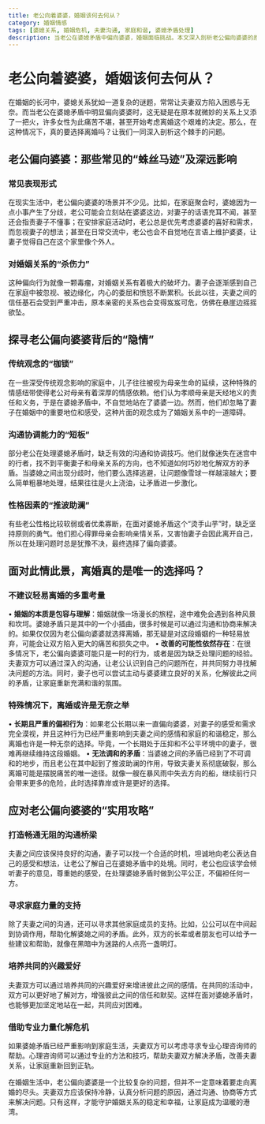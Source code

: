 ```yaml
---
title: 老公向着婆婆，婚姻该何去何从？
category: 婚姻情感
tags: [婆媳关系, 婚姻危机, 夫妻沟通, 家庭和谐, 婆媳矛盾处理]
description: 当老公在婆媳矛盾中偏向婆婆，婚姻面临挑战。本文深入剖析老公偏向婆婆的原因、影响，探讨是否该离婚以及应对策略，助力守护婚姻稳定与幸福。
---
```

# 老公向着婆婆，婚姻该何去何从？
在婚姻的长河中，婆媳关系犹如一道复杂的谜题，常常让夫妻双方陷入困惑与无奈。而当老公在婆媳矛盾中明显偏向婆婆时，这无疑是在原本就微妙的关系上又添了一把火，许多女性为此痛苦不堪，甚至开始考虑离婚这个艰难的决定。那么，在这种情况下，真的要选择离婚吗？让我们一同深入剖析这个棘手的问题。

## 老公偏向婆婆：那些常见的“蛛丝马迹”及深远影响

### 常见表现形式
在现实生活中，老公偏向婆婆的场景并不少见。比如，在家庭聚会时，婆媳因为一点小事产生了分歧，老公可能会立刻站在婆婆这边，对妻子的话语充耳不闻，甚至还会指责妻子不懂事；在安排家庭活动时，老公总是优先考虑婆婆的喜好和需求，而忽视妻子的想法；甚至在日常交流中，老公也会不自觉地在言语上维护婆婆，让妻子觉得自己在这个家里像个外人。

### 对婚姻关系的“杀伤力”
这种偏向行为就像一颗毒瘤，对婚姻关系有着极大的破坏力。妻子会逐渐感到自己在家庭中被忽视、被边缘化，内心的委屈和愤怒不断累积。长此以往，夫妻之间的信任基石会受到严重冲击，原本亲密的关系也会变得岌岌可危，仿佛在悬崖边摇摇欲坠。

## 探寻老公偏向婆婆背后的“隐情”

### 传统观念的“枷锁”
在一些深受传统观念影响的家庭中，儿子往往被视为母亲生命的延续，这种特殊的情感纽带使得老公对母亲有着深厚的情感依赖。他们认为孝顺母亲是天经地义的责任和义务，于是在婆媳矛盾中，不自觉地站在了婆婆一边。然而，他们却忽略了妻子在婚姻中的重要地位和感受，这种片面的观念成为了婚姻关系中的一道障碍。

### 沟通协调能力的“短板”
部分老公在处理婆媳矛盾时，缺乏有效的沟通和协调技巧。他们就像迷失在迷宫中的行者，找不到平衡妻子和母亲关系的方向，也不知道如何巧妙地化解双方的矛盾。当婆媳之间出现分歧时，他们要么选择逃避，让问题像雪球一样越滚越大；要么简单粗暴地处理，结果往往是火上浇油，让矛盾进一步激化。

### 性格因素的“推波助澜”
有些老公性格比较软弱或者优柔寡断，在面对婆媳矛盾这个“烫手山芋”时，缺乏坚持原则的勇气。他们担心得罪母亲会影响亲情关系，又害怕妻子会因此离开自己，所以在处理问题时总是犹豫不决，最终选择了偏向婆婆。

## 面对此情此景，离婚真的是唯一的选择吗？

### 不建议轻易离婚的多重考量
• **婚姻的本质是包容与理解**：婚姻就像一场漫长的旅程，途中难免会遇到各种风景和坎坷。婆媳矛盾只是其中的一个小插曲，很多时候是可以通过沟通和协商来解决的。如果仅仅因为老公偏向婆婆就选择离婚，那无疑是对这段婚姻的一种轻易放弃，可能会让双方陷入更大的痛苦和损失之中。
• **改善的可能性依然存在**：在很多情况下，老公偏向婆婆可能只是一时的行为，或者是因为缺乏处理问题的经验。夫妻双方可以通过深入的沟通，让老公认识到自己的问题所在，并共同努力寻找解决问题的方法。同时，妻子也可以尝试主动与婆婆建立良好的关系，化解彼此之间的矛盾，让家庭重新充满和谐的氛围。

### 特殊情况下，离婚或许是无奈之举
• **长期且严重的偏袒行为**：如果老公长期以来一直偏向婆婆，对妻子的感受和需求完全漠视，并且这种行为已经严重影响到夫妻之间的感情和家庭的和谐稳定，那么离婚也许是一种无奈的选择。毕竟，一个长期处于压抑和不公平环境中的妻子，很难再继续维持这段婚姻。
• **无法调和的矛盾**：当婆媳之间的矛盾已经到了不可调和的地步，而且老公在其中起到了推波助澜的作用，导致夫妻关系彻底破裂，那么离婚可能是摆脱痛苦的唯一途径。就像一艘在暴风雨中失去方向的船，继续前行只会带来更多的危险，此时选择靠岸或许是更好的选择。

## 应对老公偏向婆婆的“实用攻略”

### 打造畅通无阻的沟通桥梁
夫妻之间应该保持良好的沟通，妻子可以找一个合适的时机，坦诚地向老公表达自己的感受和想法，让老公了解自己在婆媳矛盾中的处境。同时，老公也应该学会倾听妻子的意见，尊重她的感受，在处理婆媳矛盾时做到公平公正，不偏袒任何一方。

### 寻求家庭力量的支持
除了夫妻之间的沟通，还可以寻求其他家庭成员的支持。比如，公公可以在中间起到协调作用，帮助化解婆媳之间的矛盾。此外，双方的长辈或者朋友也可以给予一些建议和帮助，就像在黑暗中为迷路的人点亮一盏明灯。

### 培养共同的兴趣爱好
夫妻双方可以通过培养共同的兴趣爱好来增进彼此之间的感情。在共同的活动中，双方可以更好地了解对方，增强彼此之间的信任和默契。这样在面对婆媳矛盾时，也能够更加坚定地站在一起，共同应对困难。

### 借助专业力量化解危机
如果婆媳矛盾已经严重影响到家庭生活，夫妻双方可以考虑寻求专业心理咨询师的帮助。心理咨询师可以通过专业的方法和技巧，帮助夫妻双方解决矛盾，改善夫妻关系，让家庭重新回到正轨。

在婚姻生活中，老公偏向婆婆是一个比较复杂的问题，但并不一定意味着要走向离婚的尽头。夫妻双方应该保持冷静，认真分析问题的原因，通过沟通、协商等方式来解决问题。只有这样，才能守护婚姻关系的稳定和幸福，让家庭成为温暖的港湾。